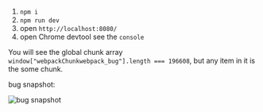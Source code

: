 1. `npm i`
2. `npm run dev`
3. open `http://localhost:8080/` 
4. open Chrome devtool see the `console`

You will see the global chunk array `window["webpackChunkwebpack_bug"].length === 196608`,
but any item in it is the some chunk.


bug snapshot:

![bug snapshot](https://user-images.githubusercontent.com/17380627/101258784-c4511100-375f-11eb-8485-60088246f93d.png)
